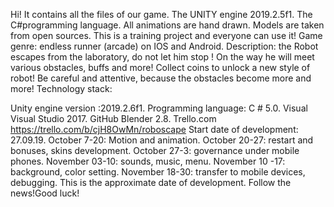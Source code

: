 Hi! It contains all the files of our game. The UNITY engine 2019.2.5f1. The C#programming language. All animations are hand drawn. Models are taken from open sources. This is a training project and everyone can use it! Game genre: endless runner (arcade) on IOS and Android. Description: the Robot escapes from the laboratory, do not let him stop ! On the way he will meet various obstacles, buffs and more! Collect coins to unlock a new style of robot! Be careful and attentive, because the obstacles become more and more! Technology stack:

Unity engine version :2019.2.6f1.
Programming language: C # 5.0.
Visual Visual Studio 2017.
GitHub
Blender 2.8.
Trello.com https://trello.com/b/cjH8OwMn/roboscape Start date of development: 27.09.19. October 7-20: Motion and animation. October 20-27: restart and bonuses, skins development. October 27-3: governance under mobile phones. November 03-10: sounds, music, menu. November 10 -17: background, color setting. November 18-30: transfer to mobile devices, debugging. This is the approximate date of development. Follow the news!Good luck!
